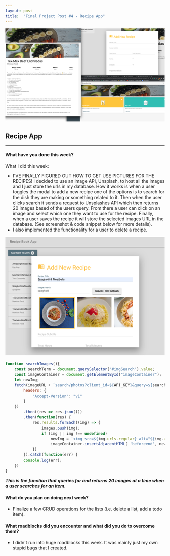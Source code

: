 ```yaml
---
layout: post
title:  "Final Project Post #4 - Recipe App"
---
```

![Recipe App Screenshots](/assets/recipe-app-header.png)

## Recipe App

--------------------------------------------------------------------------------

#### What have you done this week?

What I did this week: 
* I'VE FINALLY FIGURED OUT HOW TO GET USE PICTURES FOR THE RECIPES! I decided to use an image API, Unsplash, to host all the 
images and I just store the urls in my database. How it works is when a user toggles the modal to add a new
recipe one of the options is to search for the dish they are making or something related to it. Then when the user clicks
search it sends a request to Unsplashes API which then returns 20 images based of the users query. From there a user can
click on an image and select which one they want to use for the recipe. Finally, when a user saves the recipe it will store
the selected images URL in the database. (See screenshot & code snippet below for more details).
* I also implemented the functionality for a user to delete a recipe.
    
![Add New Recipe (with image functionality) Screenshot](/assets/image-select.png)

```javascript
function searchImages(){
    const searchTerm = document.querySelector('#imgSearch').value;
    const imageContainer = document.getElementById("imageContainer");
    let newImg;
    fetch(imageURL + `search/photos?client_id=${API_KEY}&query=${searchTerm}&orientation=landscape&per_page=20`, {
        headers: {
            "Accept-Version": "v1"
        }
    })
        .then((res => res.json()))
        .then(function(res) {
            res.results.forEach((img) => {
                images.push(img);
                if (img || img !== undefined)
                    newImg = `<img src=${img.urls.regular} alt="${img.alt_description}" id="${img.id}" width="200" height="175" class="search-images" onclick="imageSelect(this.id)"/>`
                    imageContainer.insertAdjacentHTML( 'beforeend', newImg);
            })
        }).catch(function(err) {
        console.log(err);
    })
}
```
***This is the function that queries for and returns 20 images at a time when a user searches for an item.***

#### What do you plan on doing next week?
 
* Finalize a few CRUD operations for the lists (i.e. delete a list, add a todo item).

#### What roadblocks did you encounter and what did you do to overcome them?

* I didn't run into huge roadblocks this week. It was mainly just my own stupid bugs that I created.